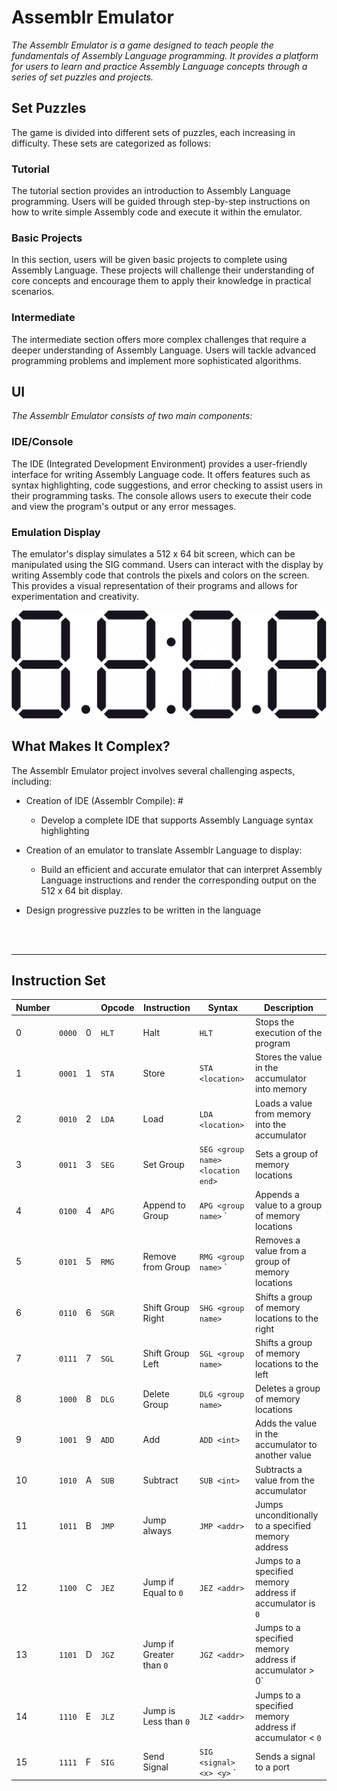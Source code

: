 # Assemblr Emulator
_The Assemblr Emulator is a game designed to teach people the fundamentals of Assembly Language programming. It provides a platform for users to learn and practice Assembly Language concepts through a series of set puzzles and projects._

## Set Puzzles
The game is divided into different sets of puzzles, each increasing in difficulty. These sets are categorized as follows:

### Tutorial
The tutorial section provides an introduction to Assembly Language programming. Users will be guided through step-by-step instructions on how to write simple Assembly code and execute it within the emulator.

### Basic Projects
In this section, users will be given basic projects to complete using Assembly Language. These projects will challenge their understanding of core concepts and encourage them to apply their knowledge in practical scenarios.

### Intermediate
The intermediate section offers more complex challenges that require a deeper understanding of Assembly Language. Users will tackle advanced programming problems and implement more sophisticated algorithms.

## UI
_The Assemblr Emulator consists of two main components:_

### IDE/Console
The IDE (Integrated Development Environment) provides a user-friendly interface for writing Assembly Language code. It offers features such as syntax highlighting, code suggestions, and error checking to assist users in their programming tasks. The console allows users to execute their code and view the program's output or any error messages.

### Emulation Display
The emulator's display simulates a 512 x 64 bit screen, which can be manipulated using the SIG command. Users can interact with the display by writing Assembly code that controls the pixels and colors on the screen. This provides a visual representation of their programs and allows for experimentation and creativity.

![Emulation Display](https://raw.githubusercontent.com/joshua-cotugno/Assemblr/main/README-resources/display.svg?token=GHSAT0AAAAAACEIBKQDHAQLIR7AT2C7K56IZEZVMAA)

## What Makes It Complex?
The Assemblr Emulator project involves several challenging aspects, including:

- Creation of IDE (Assemblr Compile): #
    - Develop a complete IDE that supports Assembly Language syntax highlighting
- Creation of an emulator to translate Assemblr Language to display:
    - Build an efficient and accurate emulator that can interpret Assembly Language instructions and render the corresponding output on the 512 x 64 bit display.

- Design progressive puzzles to be written in the language

<br><br>
****

## Instruction Set
| Number |      |   | Opcode | Instruction            | Syntax                                           | Description                                             |
|--------|------|---|--------|------------------------|--------------------------------------------------|---------------------------------------------------------|
| 0      | `0000` | 0 | `HLT`    | Halt                   | `HLT`                                              | Stops the execution of the program                      |
| 1      | `0001` | 1 | `STA`    | Store                  | `STA <location>`                                   | Stores the value in the accumulator into memory         |
| 2      | `0010` | 2 | `LDA`    | Load                   | `LDA <location>`                                   | Loads a value from memory into the accumulator          |
| 3      | `0011` | 3 | `SEG`    | Set Group              | `SEG <group name>` <location start>` <location end>` | Sets a group of memory locations                        |
| 4      | `0100` | 4 | `APG`    | Append to Group        | `APG <group name>` <int>`                           | Appends a value to a group of memory locations           |
| 5      | `0101` | 5 | `RMG`    | Remove from Group      | `RMG <group name>` <int>`                           | Removes a value from a group of memory locations         |
| 6      | `0110` | 6 | `SGR`    | Shift Group Right      | `SHG <group name>`                                 | Shifts a group of memory locations to the right          |
| 7      | `0111` | 7 | `SGL`    | Shift Group Left       | `SGL <group name>`                                 | Shifts a group of memory locations to the left           |
| 8      | `1000` | 8 | `DLG`    | Delete Group           | `DLG <group name>`                                 | Deletes a group of memory locations                      |
| 9      | `1001` | 9 | `ADD`    | Add                    | `ADD <int>`                                        | Adds the value in the accumulator to another value      |
| 10     | `1010` | A | `SUB`    | Subtract               | `SUB <int>`                                        | Subtracts a value from the accumulator                  |
| 11     | `1011` | B | `JMP`    | Jump always            | `JMP <addr>`                                       | Jumps unconditionally to a specified memory address     |
| 12     | `1100` | C | `JEZ`    | Jump if Equal to `0`     | `JEZ <addr>`                                       | Jumps to a specified memory address if accumulator is `0` |
| 13     | `1101` | D | `JGZ`    | Jump if Greater than `0` | `JGZ <addr>`                                       | Jumps to a specified memory address if accumulator >` `0`  |
| 14     | `1110` | E | `JLZ`    | Jump is Less than `0`    | `JLZ <addr>`                                       | Jumps to a specified memory address if accumulator < `0`  |
| 15     | `1111` | F | `SIG`    | Send Signal            | `SIG <signal> <x> <y>` <port>`                              | Sends a signal to a port                                |



